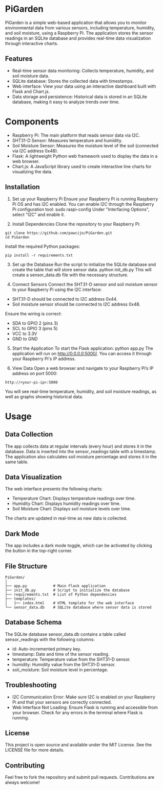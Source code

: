 # PiGarden

PiGarden is a simple web-based application that allows you to monitor environmental data from various sensors, including temperature, humidity, and soil moisture, using a Raspberry Pi. The application stores the sensor readings in an SQLite database and provides real-time data visualization through interactive charts.

## Features
- Real-time sensor data monitoring: Collects temperature, humidity, and soil moisture data.
- SQLite database: Stores the collected data with timestamps.
- Web interface: View your data using an interactive dashboard built with Flask and Chart.js.
- Data storage and persistence: Historical data is stored in an SQLite database, making it easy to analyze trends over time.

#  Components
- Raspberry Pi: The main platform that reads sensor data via I2C.
- SHT31-D Sensor: Measures temperature and humidity.
- Soil Moisture Sensor: Measures the moisture level of the soil (connected via I2C address 0x48).
- Flask: A lightweight Python web framework used to display the data in a web browser.
- Chart.js: A JavaScript library used to create interactive line charts for visualizing the data.

## Installation

1. Set up your Raspberry Pi
Ensure your Raspberry Pi is running Raspberry Pi OS and has I2C enabled. You can enable I2C through the Raspberry Pi configuration tool:
sudo raspi-config
Under "Interfacing Options", select "I2C" and enable it.

2. Install Dependencies
Clone the repository to your Raspberry Pi:
```
git clone https://github.com/pawcijo/PiGarden.git
cd PiGarden
```

Install the required Python packages:
```
pip install -r requirements.txt
```

3. Set up the Database
Run the script to initialize the SQLite database and create the table that will store sensor data.
python init_db.py
This will create a sensor_data.db file with the necessary structure.

4. Connect Sensors
Connect the SHT31-D sensor and soil moisture sensor to your Raspberry Pi using the I2C interface:
- SHT31-D should be connected to I2C address 0x44.
- Soil moisture sensor should be connected to I2C address 0x48.

Ensure the wiring is correct:
- SDA to GPIO 2 (pins 3)
- SCL to GPIO 3 (pins 5)
- VCC to 3.3V
- GND to GND

5. Start the Application
To start the Flask application:
python app.py
The application will run on http://0.0.0.0:5000/. You can access it through your Raspberry Pi's IP address.

6. View Data
Open a web browser and navigate to your Raspberry Pi’s IP address on port 5000:
```
http://<your-pi-ip>:5000
```
You will see real-time temperature, humidity, and soil moisture readings, as well as graphs showing historical data.

# Usage

## Data Collection
The app collects data at regular intervals (every hour) and stores it in the database. Data is inserted into the sensor_readings table with a timestamp. The application also calculates soil moisture percentage and stores it in the same table.

## Data Visualization
The web interface presents the following charts:
- Temperature Chart: Displays temperature readings over time.
- Humidity Chart: Displays humidity readings over time.
- Soil Moisture Chart: Displays soil moisture levels over time.

The charts are updated in real-time as new data is collected.

## Dark Mode
The app includes a dark mode toggle, which can be activated by clicking the button in the top-right corner.

## File Structure
```
PiGarden/
│
├── app.py            # Main Flask application
├── init_db.py        # Script to initialize the database
├── requirements.txt  # List of Python dependencies
├── templates/
│   ├── index.html    # HTML template for the web interface
└── sensor_data.db    # SQLite database where sensor data is stored
```

## Database Schema
The SQLite database sensor_data.db contains a table called sensor_readings with the following columns:
- id: Auto-incremented primary key.
- timestamp: Date and time of the sensor reading.
- temperature: Temperature value from the SHT31-D sensor.
- humidity: Humidity value from the SHT31-D sensor.
- soil_moisture: Soil moisture level in percentage.

## Troubleshooting
- I2C Communication Error: Make sure I2C is enabled on your Raspberry Pi and that your sensors are correctly connected.
- Web Interface Not Loading: Ensure Flask is running and accessible from your browser. Check for any errors in the terminal where Flask is running.

## License
This project is open source and available under the MIT License. See the LICENSE file for more details.

## Contributing
Feel free to fork the repository and submit pull requests. Contributions are always welcome!


